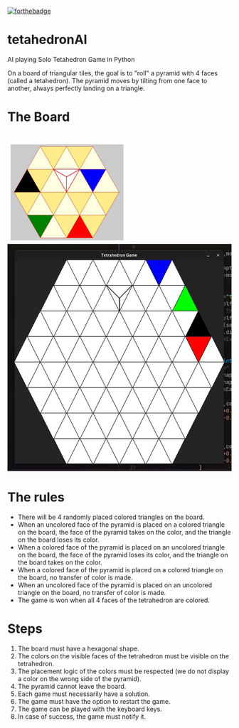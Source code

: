 [![forthebadge](https://forthebadge.com/images/badges/made-with-python.svg)](https://forthebadge.com)

# tetahedronAI
AI playing Solo Tetahedron Game in Python

On a board of triangular tiles, the goal is to "roll" a pyramid with 4 faces (called a tetahedron). The pyramid moves by tilting from one face to another, always perfectly landing on a triangle.

# The Board
<br>
<img src="https://github.com/arthurbabin/tetahedronAI/blob/main/image_2023-01-04_195906531.png?raw=true"/>
<br>
<img src="https://github.com/arthurbabin/tetahedronAI/blob/main/screenshot.jpeg?raw=true"/>

# The rules

- There will be 4 randomly placed colored triangles on the board.
- When an uncolored face of the pyramid is placed on a colored triangle on the board, the face of the pyramid takes on the color, and the triangle on the board loses its color.
- When a colored face of the pyramid is placed on an uncolored triangle on the board, the face of the pyramid loses its color, and the triangle on the board takes on the color.
- When a colored face of the pyramid is placed on a colored triangle on the board, no transfer of color is made.
- When an uncolored face of the pyramid is placed on an uncolored triangle on the board, no transfer of color is made.
- The game is won when all 4 faces of the tetrahedron are colored.

# Steps 

1. The board must have a hexagonal shape. 
2. The colors on the visible faces of the tetrahedron must be visible on the tetrahedron.
3. The placement logic of the colors must be respected (we do not display a color on the wrong side of the pyramid).
4. The pyramid cannot leave the board. 
5. Each game must necessarily have a solution.
6. The game must have the option to restart the game.
7. The game can be played with the keyboard keys.
8. In case of success, the game must notify it.
